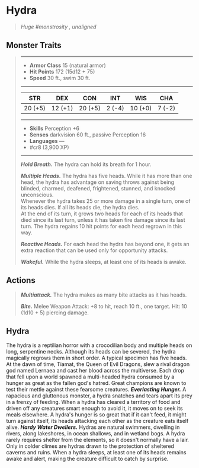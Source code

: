 # Hydra
>*Huge #monstrosity , unaligned*
## Monster Traits
>___
>- **Armor Class** 15 (natural armor)
>- **Hit Points** 172 (15d12 + 75)
>- **Speed** 30 ft., swim 30 ft.
>___
>|STR|DEX|CON|INT|WIS|CHA|
>|:---:|:---:|:---:|:---:|:---:|:---:|
>|20 (+5)|12 (+1)|20 (+5)|2 (-4)|10 (+0)|7 (-2)|
>___
>- **Skills** Perception +6
>- **Senses** darkvision 60 ft., passive Perception 16
>- **Languages** —
>- #cr8 (3,900 XP)
>___
>***Hold Breath.*** The hydra can hold its breath for 1 hour.  
>
>***Multiple Heads.*** The hydra has five heads. While it has more than one head, the hydra has advantage on saving throws against being blinded, charmed, deafened, frightened, stunned, and knocked unconscious.  
>Whenever the hydra takes 25 or more damage in a single turn, one of its heads dies. If all its heads die, the hydra dies.  
>At the end of its turn, it grows two heads for each of its heads that died since its last turn, unless it has taken fire damage since its last turn. The hydra regains 10 hit points for each head regrown in this way.  
>
>***Reactive Heads.*** For each head the hydra has beyond one, it gets an extra reaction that can be used only for opportunity attacks.  
>
>***Wakeful.*** While the hydra sleeps, at least one of its heads is awake.  
>
## Actions
>***Multiattack.*** The hydra makes as many bite attacks as it has heads.  
>
>***Bite.*** Melee Weapon Attack: +8 to hit, reach 10 ft., one target. Hit: 10 (1d10 + 5) piercing damage.
## Hydra
The hydra is a reptilian horror with a crocodilian body and multiple heads on long, serpentine necks. Although its heads can be severed, the hydra magically regrows them in short order. A typical specimen has five heads. At the dawn of time, Tiamat, the Queen of Evil Dragons, slew a rival dragon god named Lernaea and cast her blood across the multiverse. Each drop that fell upon a world spawned a multi-headed hydra consumed by a hunger as great as the fallen god's hatred. Great champions are known to test their mettle against these fearsome creatures.
***Everlasting Hunger.*** A rapacious and gluttonous monster, a hydra snatches and tears apart its prey in a frenzy of feeding. When a hydra has cleared a territory of food and driven off any creatures smart enough to avoid it, it moves on to seek its meals elsewhere. A hydra's hunger is so great that if it can't feed, it might turn against itself, its heads attacking each other as the creature eats itself alive.
***Hardy Water Dwellers.*** Hydras are natural swimmers, dwelling in rivers, along lakeshores, in ocean shallows, and in wetland bogs. A hydra rarely requires shelter from the elements, so it doesn't normally have a lair. Only in colder climes are hydras drawn to the protection of sheltered caverns and ruins. When a hydra sleeps, at least one of its heads remains awake and alert, making the creature difficult to catch by surprise.